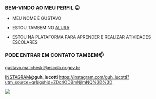 ### BEM-VINDO AO MEU PERFIL 😐

- MEU NOME É GUSTAVO

- ESTOU TAMBEM NO [ALURA](https://www.alura.com.br)
- ESTOU NA PLATAFORMA PARA APRENDER E REALIZAR ATIVIDADES ESCOLARES




### PODE ENTRAR EM CONTATO TAMBEM📫 
  
gustavo.malicheski@escola.pr.gov.br

[INSTAGRAM](https://www.instagram.com/)**@guh_lucotti** https://instagram.com/guh_lucotti?utm_source=qr&igshid=ZDc4ODBmNjlmNQ%3D%3D


![](https://media.tenor.com/Rg24TsjaduYAAAAd/ronaldo-cristiano-ronaldo.gif)
